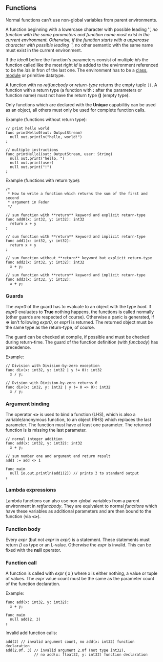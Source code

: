 ## Functions

Normal functions can't use non-global variables from parent environments.

A function beginning with a lowercase character with possible leading '_', no
function with the same parameters and function name must exist in the current
environment. Otherwise, if the function starts with a uppercase character with
possible leading '_', no other semantic with the same name must exist in the
current environment.

If the *idcall* before the function's parameters consist of multiple *id*s
the function called like the most right *id* is added to the environment
referenced to be the *id*s in fron of the last one. The environment
has to be a [class](./expr_class.md), [module](./expr_mod.md)
or primitive datatype.

A function with no *retfuncbody* or *return-type* returns the empty tuple ``()``.
A function with a return type (a function with **:** after the parameters or
function name) must not have the return type **()** (empty type).

Only functions which are declared with the **Unique** capabilitiy can be used
as an object, all others must only be used for complete function calls.

Example (functions without return type):

```
// print hello world
func printHello0(out: OutputStream)
  null out.println("hello, world!")
;

// multiple instructions
func printHello1(out: OutputStream, user: String)
  null out.print("hello, ")
  null out.print(user)
  null out.print("!")
;
```

Example (functions with return type):

```
/*
 * How to write a function which returns the sum of the first and second
 * argument in Feder
 */

// sum function with **return** keyword and explicit return-type
func add0(x: int32, y: int32): int32
  return x + y
;

// sum function with **return** keyword and implicit return-type
func add1(x: int32, y: int32):
  return x + y
;

// sum function without **return** keyword but explicit return-type
func add2(x: int32, y: int32): int32
  x + y;

// sum function with **return** keyword and implicit return-type
func add3(x: int32, y: int32):
  x + y;
```

### Guards

The *expr0* of the guard has to evaluate to an object with the type *bool*.  If
*expr0* evaluates to **True** nothing happens, the functions is called normally
(other guards are respected of course). Otherwise a panic is generated,
if **=>** isn't following *expr0*, or *expr1* is returned. The returned object
must be the same type as the return-type, of course.

The guard can be checked at compile, if possible and must be checked during
return-time. The guard of the function definition (with *funcbody*) has
precedence.

Example:

```
// Division with Division-by-zero exception
func div(x: int32, y: int32 | y != 0): int32
  x / y;

// Dvision with Division-by-zero returns 0
func div(x: in32, y: int32 | y != 0 => 0): int32
  x / y;
```

### Argument binding

The operator **<>** is used to bind a function (LHS), which is also a
variable/anonymous function, to an object (RHS) which replaces the last
parameter. The function must have at least one parameter. The returned function
is is missing the last parameter.

```
// normal integer addition
func add(x: int32, y: int32): int32
  x + y;

// sum number one and argument and return result
add1 := add <> 1

func main
  null io.out.println(add1(2)) // prints 3 to standard output
;
```

### Lambda expressions

Lambda functions can also use non-global variables from a parent environment in
*retfuncbody*. They are equivalent to normal *functions* which have these
variables as additional parameters and are then bound to the function (via
**<>**).

### Function body

Every *expr* (but not *expr* in *expr*) is a statement. These statements must
return *()* as type or an L-value. Otherwise the *expr* is invalid. This can
be fixed with the **null** operator.

### Function call

A function is called with *expr* **(** x **)** where x is either nothing, a
value or tuple of values. The *expr* value count must be the same as the
parameter count of the function declaration.

Example:

```
func add(x: int32, y: int32):
  x + y;

func main
  null add(2, 3)
;
```

Invalid add function calls:

```
add(2) // invalid argument count, no add(x: int32) function declaration
add(2.0f, 3) // invalid argument 2.0f (not type int32),
             // no add(x: float32, y: int32) function declaration
```
